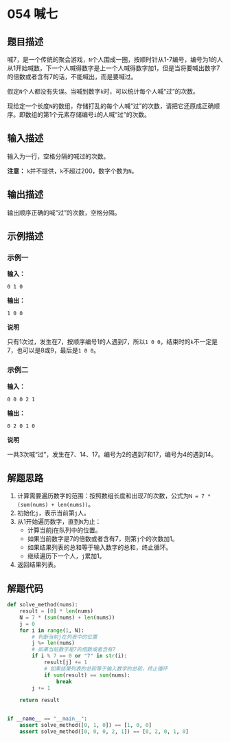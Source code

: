 # 054 喊七

## 题目描述

喊7，是一个传统的聚会游戏，`N`个人围成一圈，按顺时针从1-7编号，编号为1的人从1开始喊数，下一个人喊得数字是上一个人喊得数字加1，但是当将要喊出数字7的倍数或者含有7的话，不能喊出，而是要喊过。

假定`N`个人都没有失误。当喊到数字`k`时，可以统计每个人喊“过”的次数。

现给定一个长度`N`的数组，存储打乱的每个人喊“过”的次数，请把它还原成正确顺序。即数组的第1个元素存储编号`i`的人喊“过”的次数。

## 输入描述

输入为一行，空格分隔的喊过的次数。

**注意：** `k`并不提供，`k`不超过200，数字个数为`N`。

## 输出描述

输出顺序正确的喊“过”的次数，空格分隔。

## 示例描述

### 示例一

**输入：**
```text
0 1 0
```

**输出：**
```text
1 0 0
```

**说明**

只有1次过，发生在7，按顺序编号1的人遇到7，所以`1 0 0`，结束时的`k`不一定是7，也可以是8或9，最后是`1 0 0`。

### 示例二

**输入：**

```text
0 0 0 2 1
```

**输出：**
```text
0 2 0 1 0
```
**说明**

一共3次喊“过”，发生在7、14、17。编号为2的遇到7和17，编号为4的遇到14。

## 解题思路

1. 计算需要遍历数字的范围：按照数组长度和出现7的次数，公式为`N = 7 * (sum(nums) + len(nums))`。
2. 初始化`j`，表示当前第`j`人。   
3. 从1开始遍历数字，直到`N`为止：
    - 计算当前j在队列中的位置。
    - 如果当前数字是7的倍数或者含有7，则第`j`个的次数加1。
    - 如果结果列表的总和等于输入数字的总和，终止循环。
    - 继续遍历下一个人，`j`累加1。
4. 返回结果列表。    

## 解题代码

```python
def solve_method(nums):
    result = [0] * len(nums)
    N = 7 * (sum(nums) + len(nums))
    j = 0
    for i in range(1, N):
        # 判断当前j在列表中的位置
        j %= len(nums)
        # 如果当前数字是7的倍数或者含有7
        if i % 7 == 0 or "7" in str(i):
            result[j] += 1
            # 如果结果列表的总和等于输入数字的总和，终止循环
            if sum(result) == sum(nums):
                break
        j += 1

    return result


if __name__ == "__main__":
    assert solve_method([0, 1, 0]) == [1, 0, 0]
    assert solve_method([0, 0, 0, 2, 1]) == [0, 2, 0, 1, 0]
```

